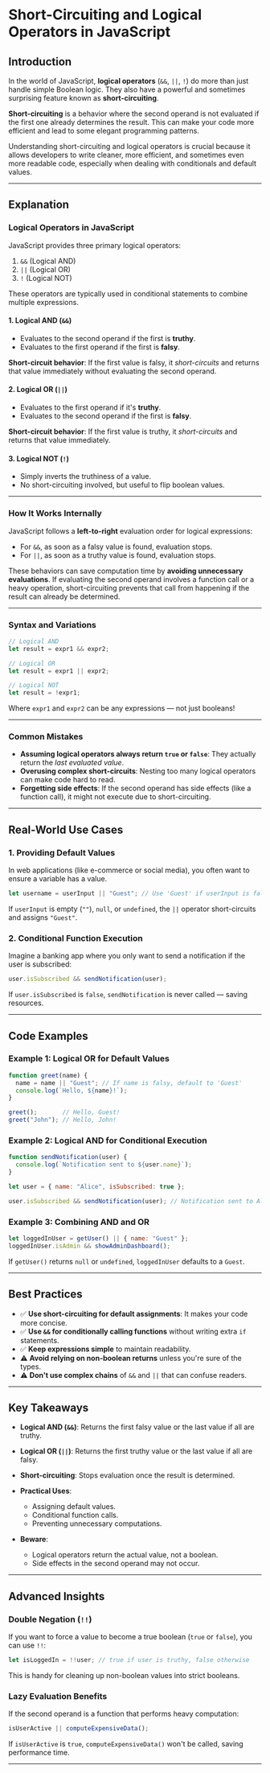 # Short-Circuiting and Logical Operators in JavaScript

## Introduction

In the world of JavaScript, **logical operators** (`&&`, `||`, `!`) do more than just handle simple Boolean logic. They also have a powerful and sometimes surprising feature known as **short-circuiting**.

**Short-circuiting** is a behavior where the second operand is not evaluated if the first one already determines the result. This can make your code more efficient and lead to some elegant programming patterns.

Understanding short-circuiting and logical operators is crucial because it allows developers to write cleaner, more efficient, and sometimes even more readable code, especially when dealing with conditionals and default values.

---

## Explanation

### Logical Operators in JavaScript

JavaScript provides three primary logical operators:

1. `&&` (Logical AND)
2. `||` (Logical OR)
3. `!` (Logical NOT)

These operators are typically used in conditional statements to combine multiple expressions.

#### 1. Logical AND (`&&`)

* Evaluates to the second operand if the first is **truthy**.
* Evaluates to the first operand if the first is **falsy**.

**Short-circuit behavior**: If the first value is falsy, it *short-circuits* and returns that value immediately without evaluating the second operand.

#### 2. Logical OR (`||`)

* Evaluates to the first operand if it's **truthy**.
* Evaluates to the second operand if the first is **falsy**.

**Short-circuit behavior**: If the first value is truthy, it *short-circuits* and returns that value immediately.

#### 3. Logical NOT (`!`)

* Simply inverts the truthiness of a value.
* No short-circuiting involved, but useful to flip boolean values.

---

### How It Works Internally

JavaScript follows a **left-to-right** evaluation order for logical expressions:

* For `&&`, as soon as a falsy value is found, evaluation stops.
* For `||`, as soon as a truthy value is found, evaluation stops.

These behaviors can save computation time by **avoiding unnecessary evaluations**. If evaluating the second operand involves a function call or a heavy operation, short-circuiting prevents that call from happening if the result can already be determined.

---

### Syntax and Variations

```javascript
// Logical AND
let result = expr1 && expr2;

// Logical OR
let result = expr1 || expr2;

// Logical NOT
let result = !expr1;
```

Where `expr1` and `expr2` can be any expressions — not just booleans!

---

### Common Mistakes

* **Assuming logical operators always return `true` or `false`**: They actually return the *last evaluated value*.
* **Overusing complex short-circuits**: Nesting too many logical operators can make code hard to read.
* **Forgetting side effects**: If the second operand has side effects (like a function call), it might not execute due to short-circuiting.

---

## Real-World Use Cases

### 1. Providing Default Values

In web applications (like e-commerce or social media), you often want to ensure a variable has a value.

```javascript
let username = userInput || "Guest"; // Use 'Guest' if userInput is falsy
```

If `userInput` is empty (`""`), `null`, or `undefined`, the `||` operator short-circuits and assigns `"Guest"`.

### 2. Conditional Function Execution

Imagine a banking app where you only want to send a notification if the user is subscribed:

```javascript
user.isSubscribed && sendNotification(user);
```

If `user.isSubscribed` is `false`, `sendNotification` is never called — saving resources.

---

## Code Examples

### Example 1: Logical OR for Default Values

```javascript
function greet(name) {
  name = name || "Guest"; // If name is falsy, default to 'Guest'
  console.log(`Hello, ${name}!`);
}

greet();       // Hello, Guest!
greet("John"); // Hello, John!
```

### Example 2: Logical AND for Conditional Execution

```javascript
function sendNotification(user) {
  console.log(`Notification sent to ${user.name}`);
}

let user = { name: "Alice", isSubscribed: true };

user.isSubscribed && sendNotification(user); // Notification sent to Alice
```

### Example 3: Combining AND and OR

```javascript
let loggedInUser = getUser() || { name: "Guest" };
loggedInUser.isAdmin && showAdminDashboard();
```

If `getUser()` returns `null` or `undefined`, `loggedInUser` defaults to a `Guest`.

---

## Best Practices

* ✅ **Use short-circuiting for default assignments**: It makes your code more concise.
* ✅ **Use `&&` for conditionally calling functions** without writing extra `if` statements.
* ✅ **Keep expressions simple** to maintain readability.
* ⚠️ **Avoid relying on non-boolean returns** unless you're sure of the types.
* ⚠️ **Don't use complex chains** of `&&` and `||` that can confuse readers.

---

## Key Takeaways

* **Logical AND (`&&`)**: Returns the first falsy value or the last value if all are truthy.
* **Logical OR (`||`)**: Returns the first truthy value or the last value if all are falsy.
* **Short-circuiting**: Stops evaluation once the result is determined.
* **Practical Uses**:

  * Assigning default values.
  * Conditional function calls.
  * Preventing unnecessary computations.
* **Beware**:

  * Logical operators return the actual value, not a boolean.
  * Side effects in the second operand may not occur.

---

## Advanced Insights

### Double Negation (`!!`)

If you want to force a value to become a true boolean (`true` or `false`), you can use `!!`:

```javascript
let isLoggedIn = !!user; // true if user is truthy, false otherwise
```

This is handy for cleaning up non-boolean values into strict booleans.

### Lazy Evaluation Benefits

If the second operand is a function that performs heavy computation:

```javascript
isUserActive || computeExpensiveData();
```

If `isUserActive` is `true`, `computeExpensiveData()` won't be called, saving performance time.

---
